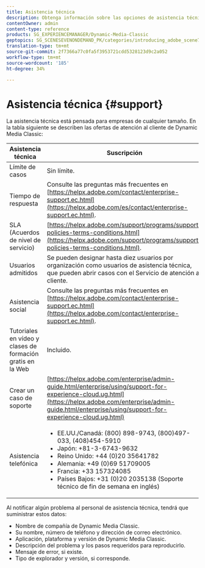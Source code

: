 ```yaml
---
title: Asistencia técnica
description: Obtenga información sobre las opciones de asistencia técnica.
contentOwner: admin
content-type: reference
products: SG_EXPERIENCEMANAGER/Dynamic-Media-Classic
geptopics: SG_SCENESEVENONDEMAND_PK/categories/introducing_adobe_scene7
translation-type: tm+mt
source-git-commit: 2f7366a77c0fa5f3953721cdd5328123d9c2a052
workflow-type: tm+mt
source-wordcount: '185'
ht-degree: 34%

---
```



# Asistencia técnica {#support}

La asistencia técnica está pensada para empresas de cualquier tamaño. En la tabla siguiente se describen las ofertas de atención al cliente de Dynamic Media Classic:

| Asistencia técnica | Suscripción |
|--- |--- |
| Límite de casos | Sin límite. |
| Tiempo de respuesta | Consulte las preguntas más frecuentes en [https://helpx.adobe.com/contact/enterprise-support.ec.html](https://helpx.adobe.com/es/contact/enterprise-support.ec.html). |
| SLA (Acuerdos de nivel de servicio) | [https://helpx.adobe.com/support/programs/support-policies-terms-conditions.html](https://helpx.adobe.com/support/programs/support-policies-terms-conditions.html). |
| Usuarios admitidos | Se pueden designar hasta diez usuarios por organización como usuarios de asistencia técnica, que pueden abrir casos con el Servicio de atención al cliente. |
| Asistencia social | Consulte las preguntas más frecuentes en [https://helpx.adobe.com/contact/enterprise-support.ec.html](https://helpx.adobe.com/contact/enterprise-support.ec.html). |
| Tutoriales en vídeo y clases de formación gratis en la Web | Incluido. |
| Crear un caso de soporte | [https://helpx.adobe.com/enterprise/admin-guide.html/enterprise/using/support-for-experience-cloud.ug.html](https://helpx.adobe.com/enterprise/admin-guide.html/enterprise/using/support-for-experience-cloud.ug.html) |
| Asistencia telefónica | <ul><li>EE.UU./Canadá: (800) 898-9743, (800)497-033, (408)454-5910 </li> <li>Japón: +81-3-6743-9632 </li><li>Reino Unido: +44 (0)20 35641782</li><li>Alemania: +49 (0)69 51709005</li><li>Francia: +33 157324085</li><li>Países Bajos: +31 (0)20 2035138 (Soporte técnico de fin de semana en inglés)</li></ul> |

Al notificar algún problema al personal de asistencia técnica, tendrá que suministrar estos datos:

* Nombre de compañía de Dynamic Media Classic.
* Su nombre, número de teléfono y dirección de correo electrónico.
* Aplicación, plataforma y versión de Dynamic Media Classic.
* Descripción del problema y los pasos requeridos para reproducirlo.
* Mensaje de error, si existe.
* Tipo de explorador y versión, si corresponde.

